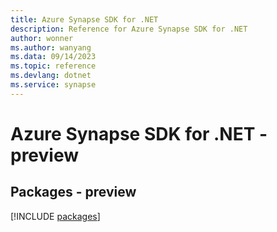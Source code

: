 ```yaml
---
title: Azure Synapse SDK for .NET
description: Reference for Azure Synapse SDK for .NET
author: wonner
ms.author: wanyang
ms.data: 09/14/2023
ms.topic: reference
ms.devlang: dotnet
ms.service: synapse
---
```

# Azure Synapse SDK for .NET - preview
## Packages - preview
[!INCLUDE [packages](synapse-index.md)]